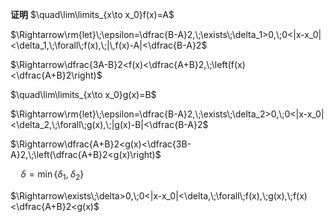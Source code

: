 **证明**
$\quad\lim\limits_{x\to x_0}f(x)=A$

$\Rightarrow\rm{let}\;\epsilon=\dfrac{B-A}2,\;\exists\;\delta_1>0,\;0<|x-x_0|<\delta_1,\;\forall\;f(x),\;|\,f(x)-A|<\dfrac{B-A}2$

$\Rightarrow\dfrac{3A-B}2<f(x)<\dfrac{A+B}2,\;\left(f(x)<\dfrac{A+B}2\right)$

$\quad\lim\limits_{x\to x_0}g(x)=B$

$\Rightarrow\rm{let}\;\epsilon=\dfrac{B-A}2,\;\exists\;\delta_2>0,\;0<|x-x_0|<\delta_2,\;\forall\;g(x),\;|g(x)-B|<\dfrac{B-A}2$

$\Rightarrow\dfrac{A+B}2<g(x)<\dfrac{3B-A}2,\;\left(\dfrac{A+B}2<g(x)\right)$

$\quad \delta=\min\{\delta_1,\;\delta_2\}$

$\Rightarrow\exists\;\delta>0,\;0<|x-x_0|<\delta,\;\forall\;f(x),\;g(x),\;f(x)<\dfrac{A+B}2<g(x)$
